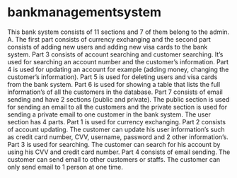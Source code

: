 # bankmanagementsystem

This bank system consists of 11 sections and 7 of them belong to the 
admin. A. The first part consists of currency exchanging and the second 
part consists of adding new users and adding new visa cards to the bank 
system. Part 3 consists of account searching and customer searching. It’s 
used for searching an account number and the customer’s information. Part 
4 is used for updating an account for example (adding money, changing the 
customer’s information). Part 5 is used for deleting users and visa cards 
from the bank system. Part 6 is used for showing a table that lists the full 
information’s of all the customers in the database. Part 7 consists of email 
sending and have 2 sections (public and private). The public section is used 
for sending an email to all the customers and the private section is used for 
sending a private email to one customer in the bank system.
The user section has 4 parts. Part 1 is used for currency exchanging. Part 2 
consists of account updating. The customer can update his user 
information’s such as credit card number, CVV, username, password and 2
other information’s. Part 3 is used for searching. The customer can search 
for his account by using his CVV and credit card number. Part 4 consists of 
email sending. The customer can send email to other customers or staffs. 
The customer can only send email to 1 person at one time.
